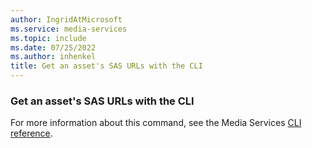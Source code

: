```yaml
---
author: IngridAtMicrosoft
ms.service: media-services
ms.topic: include
ms.date: 07/25/2022
ms.author: inhenkel
title: Get an asset's SAS URLs with the CLI
---
```


### Get an asset's SAS URLs with the CLI

For more information about this command, see the Media Services [CLI reference](/cli/azure/ams/asset?view=azure-cli-latest&preserve-view=true#az-ams-asset-get-sas-urls).
